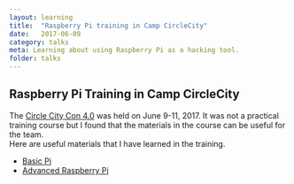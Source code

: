 ```yaml
---
layout: learning
title:  "Raspberry Pi training in Camp CircleCity"
date:   2017-06-09
category: talks
meta: Learning about using Raspberry Pi as a hacking tool.
folder: talks
---
```

## Raspberry Pi Training in Camp CircleCity

The [Circle City Con 4.0](https://circlecitycon.com/camp-circle-events/) was
held on June 9-11, 2017. It was not a practical training course but I found
that the materials in the course can be useful for the team.  
Here are useful materials that I have learned in the training.

* [Basic Pi](https://iu.box.com/s/k54zrmzdmjstlg9qlejdx75l1w0ce381)
* [Advanced Raspberry Pi](https://iu.box.com/s/xf74bznz7owyj6i3fnv0ltinob8ym1oh)

